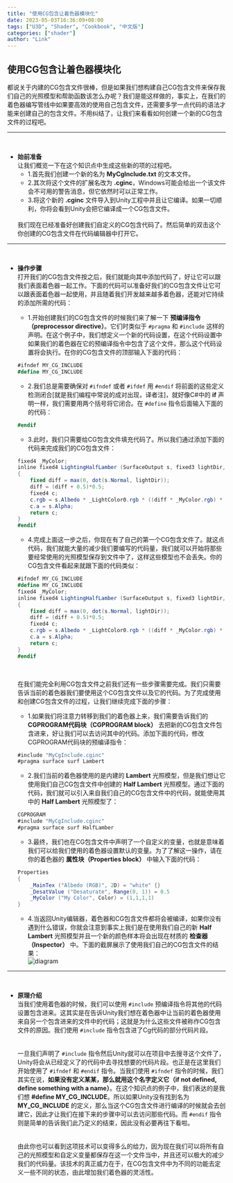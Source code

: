 ```yaml
---
title: "使用CG包含让着色器模块化"
date: 2023-05-03T16:36:09+08:00
tags: ["U3D", "Shader", "Cookbook", "中文版"]
categories: ["shader"]
author: "Link"
---
```


## 使用CG包含让着色器模块化    
都说关于内建的CG包含文件很棒，但是如果我们想构建自己CG包含文件来保存我们自己的光照模型和帮助函数该怎么办呢？我们是能这样做的，事实上，在我们的着色器编写管线中如果要高效的使用自己包含文件，还需要多学一点代码的语法才能来创建自己的包含文件。不用纠结了，让我们来看看如何创建一个新的CG包含文件的过程吧。   

***
<br>   

- **始前准备**   
  让我们概览一下在这个知识点中生成这些新的项的过程吧。   
  - 1.首先我们创建一个新的名为 **MyCgInclude.txt** 的文本文件。
  - 2.其次将这个文件的扩展名改为 **.cginc**，Windows可能会给出一个该文件会不可用的警告消息，但它依然时可以正常工作。
  - 3.将这个新的 **.cginc** 文件导入到Unity工程中并且让它编译。如果一切顺利，你将会看到Unity会把它编译成一个CG包含文件。    
  <br>   
  我们现在已经准备好创建我们自定义的CG包含代码了。然后简单的双击这个你创建的CG包含文件在代码编辑器中打开它。   

***
<br>  

- **操作步骤**   
  打开我们的CG包含文件按之后，我们就能向其中添加代码了，好让它可以跟我们表面着色器一起工作。下面的代码可以准备好我们的CG包含文件让它可以跟表面着色器一起使用，并且随着我们开发越来越多着色器，还能对它持续的添加所需的代码：    
  - 1.开始创建我们的CG包含文件的时候我们来了解一下 **预编译指令（preprocessor directive）**。它们时类似于 `#pragma` 和 `#include` 这样的声明。在这个例子中，我们想定义一个新的代码设置，在这个代码设置中如果我们的着色器在它的预编译指令中包含了这个文件，那么这个代码设置将会执行。在你的CG包含文件的顶部输入下面的代码：   
  ```c#
  #ifndef MY_CG_INCLUDE
  #define MY_CG_INCLUDE
  ```
  - 2.我们总是需要确保对 `#ifndef` 或者 `#ifdef` 用 `#endif` 将前面的这些定义检测闭合[就是我们编程中常说的成对出现，译者注]，就好像C#中的 **if** 声明一样，我们需要用两个括号将它闭合。在 `#define` 指令后面输入下面的的代码：   
  ```c#
  #endif
  ```
  - 3.此时，我们只需要给CG包含文件填充代码了。所以我们通过添加下面的代码来完成我们的CG包含文件：   
  ```c#
  fixed4 _MyColor;
  inline fixed4 LightingHalfLamber (SurfaceOutput s, fixed3 lightDir, fixed atten)
  {
      fixed diff = max(0, dot(s.Normal, lightDir));
      diff = (diff + 0.5)*0.5;
      fixed4 c;
      c.rgb = s.Albedo * _LightColor0.rgb * ((diff * _MyColor.rgb) * atten);
      c.a = s.Alpha;
      return c;
  }
  #endif
  ```
  - 4.完成上面这一步之后，你现在有了自己的第一个CG包含文件了。就这点代码，我们就能大量的减少我们要编写的代码量，我们就可以开始将那些要经常使用的光照模型保存到文件中了，这样这些模型也不会丢失。你的CG包含文件看起来就跟下面的代码类似：   
  ```c#
  #ifndef MY_CG_INCLUDE
  #define MY_CG_INCLUDE
  fixed4 _MyColor;
  inline fixed4 LightingHalfLamber (SurfaceOutput s, fixed3 lightDir, fixed atten)
  {
      fixed diff = max(0, dot(s.Normal, lightDir));
      diff = (diff + 0.5)*0.5;
      fixed4 c;
      c.rgb = s.Albedo * _LightColor0.rgb * ((diff * _MyColor.rgb) * atten);
      c.a = s.Alpha;
      return c;
  }
  #endif
  ```   
  <br>

  在我们能完全利用CG包含文件之前我们还有一些步骤需要完成。我们只需要告诉当前的着色器我们要使用这个CG包含文件以及它的代码。为了完成使用和创建CG包含文件的过程，让我们继续完成下面的步骤：   
  - 1.如果我们将注意力转移到我们的着色器上来，我们需要告诉我们的 **CGPROGRAM代码块（CGPROGRAM block）** 去把新的CG包含文件包含进来，好让我们可以去访问其中的代码。添加下面的代码，修改CGPROGRAM代码块的预编译指令：   
  ```c#
  #include "MyCgInclude.cginc"
  #pragma surface surf Lambert
  ```
  - 2.我们当前的着色器使用的是内建的 **Lambert** 光照模型，但是我们想让它使用我们自己CG包含文件中创建的 **Half Lambert** 光照模型。通过下面的代码，我们就可以引入来自我们自己的CG包含文件中的代码，就能使用其中的 **Half Lambert** 光照模型了：   
  ```c#
  CGPROGRAM
  #include "MyCgInclude.cginc"
  #pragma surface surf HalfLamber
  ```
  - 3.最终，我们也在CG包含文件中声明了一个自定义的变量，也就是意味着我们可以给我们使用的着色器设置默认的变量。为了了解这一操作，请在你的着色器的 **属性块（Properties block）** 中输入下面的代码：   
  ```c#
  Properties
  {
      _MainTex ("Albedo (RGB)", 2D) = "white" {}
      _DesatValue ("Desaturate", Range(0, 1)) = 0.5
      _MyColor ("My Color", Color) = (1,1,1,1)
  }
  ```
  - 4.当返回Unity编辑器，着色器和CG包含文件都将会被编译，如果你没有遇到什么错误，你就会注意到事实上我们是在使用我们自己的新 **Half Lambert** 光照模型并且一个新的颜色样本将会出现在材质的 **检查器（Inspector）** 中。下面的截屏展示了使用我们自己的CG包含文件的结果：   
  ![diagram](/game-tech-post/img/shader_book/diagram110.png)   



***
<br>   

- **原理介绍**   
  当我们使用着色器的时候，我们可以使用 `#include` 预编译指令将其他的代码设置包含进来。这其实是在告诉Unity我们想在着色器中让当前的着色器使用来自另一个包含进来的文件中的代码；这就是为什么这些文件被称作CG包含文件的原因。我们使用 `#include` 指令包含进了Cg代码的部分代码片段。   
  <br>   
  一旦我们声明了 `#include` 指令然后Unity就可以在项目中去搜寻这个文件了，Unity将会从已经定义了的代码中去寻找想要的代码片段。也正是在这里我们开始使用了 `#ifndef` 和 `#endif` 指令。当我们使用 `#ifndef` 指令的时候，我们其实在说，**如果没有定义某某，那么就用这个名字定义它（if not defined, define something with a name）**。在这个知识点的例子中，我们表达的是我们想  **#define MY_CG_INCLUDE**。所以如果Unity没有找到名为 **MY_CG_INCLUDE** 的定义，那么当这个CG包含文件进行编译的时候就会去创建它，因此才让我们在接下来的步骤中可以去访问那些代码。而 `#endif` 指令则是简单的告诉我们此乃定义的结束，因此没有必要再往下看啦。   
  <br>   
  由此你也可以看到这项技术可以变得多么的给力，因为现在我们可以将所有自己的光照模型和自定义变量都保存在这一个文件当中，并且还可以极大的减少我们的代码量。该技术的真正威力在于，在CG包含文件中为不同的功能去定义一些不同的状态，由此增加我们着色器的灵活性。
